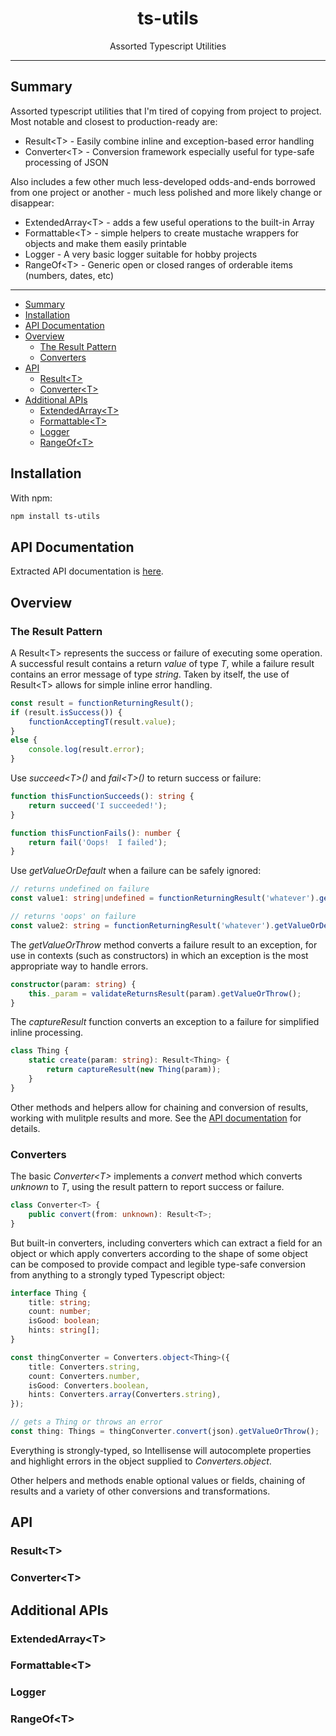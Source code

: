 <div align="center">
  <h1>ts-utils</h1>
  Assorted Typescript Utilities
</div>

<hr/>

## Summary

Assorted typescript utilities that I'm tired of copying from project to project. Most notable and closest to production-ready are:
* Result\<T\> - Easily combine inline and exception-based error handling
* Converter\<T\> - Conversion framework especially useful for type-safe processing of JSON

Also includes a few other much less-developed odds-and-ends borrowed from one project or another - much less polished and more likely change or disappear:
* ExtendedArray\<T\> - adds a few useful operations to the built-in Array
* Formattable\<T\> - simple helpers to create mustache wrappers for objects and make them easily printable
* Logger - A very basic logger suitable for hobby projects
* RangeOf\<T\> - Generic open or closed ranges of orderable items (numbers, dates, etc)

---

- [Summary](#summary)
- [Installation](#installation)
- [API Documentation](#api-documentation)
- [Overview](#overview)
  - [The Result Pattern](#the-result-pattern)
  - [Converters](#converters)
- [API](#api)
  - [Result\<T\>](#resultt)
  - [Converter\<T\>](#convertert)
- [Additional APIs](#additional-apis)
  - [ExtendedArray\<T\>](#extendedarrayt)
  - [Formattable\<T\>](#formattablet)
  - [Logger](#logger)
  - [RangeOf\<T\>](#rangeoft)

## Installation

With npm:
```sh
npm install ts-utils
```

## API Documentation
Extracted API documentation is [here](./docs/ts-utils.md).

## Overview
### The Result Pattern

A Result\<T\> represents the success or failure of executing some operation.  A successful result contains a return *value* of type *T*, while a failure result contains an error message of type *string*.  Taken by itself, the use of Result\<T\> allows for simple inline error handling.

```ts
const result = functionReturningResult();
if (result.isSuccess()) {
    functionAcceptingT(result.value);
}
else {
    console.log(result.error);
}
```

Use *succeed\<T>()* and *fail\<T\>()* to return success or failure:

```ts
function thisFunctionSucceeds(): string {
    return succeed('I succeeded!');
}

function thisFunctionFails(): number {
    return fail('Oops!  I failed');
}
```

Use *getValueOrDefault* when a failure can be safely ignored:
```ts
// returns undefined on failure
const value1: string|undefined = functionReturningResult('whatever').getValueOrDefault();

// returns 'oops' on failure
const value2: string = functionReturningResult('whatever').getValueOrDefault('oops');
```

The *getValueOrThrow* method converts a failure result to an exception, for use in contexts (such as constructors) in which an exception is the most appropriate way to handle errors.

```ts
constructor(param: string) {
    this._param = validateReturnsResult(param).getValueOrThrow();
}
```

The *captureResult* function converts an exception to a failure for simplified inline processing.

```ts
class Thing {
    static create(param: string): Result<Thing> {
        return captureResult(new Thing(param));
    }
}
```

Other methods and helpers allow for chaining and conversion of results, working with mulitple results and more.  See the [API documentation](#resultt) for details.

### Converters

The basic *Converter\<T\>* implements a *convert* method which converts *unknown* to *T*, using the result pattern to report success or failure.

```ts
class Converter<T> {
    public convert(from: unknown): Result<T>;
}
```

But built-in converters, including converters which can extract a field for an object or which apply converters according to the shape of some object can be composed to provide compact and legible type-safe conversion from anything to a strongly typed Typescript object:

```ts
interface Thing {
    title: string;
    count: number;
    isGood: boolean;
    hints: string[];
}

const thingConverter = Converters.object<Thing>({
    title: Converters.string,
    count: Converters.number,
    isGood: Converters.boolean,
    hints: Converters.array(Converters.string),
});

// gets a Thing or throws an error
const thing: Things = thingConverter.convert(json).getValueOrThrow();
```

Everything is strongly-typed, so Intellisense will autocomplete properties and highlight errors in the object supplied to *Converters.object*.

Other helpers and methods enable optional values or fields, chaining of results and a variety of other conversions and transformations.

## API

### Result\<T\>


### Converter\<T\>

## Additional APIs

### ExtendedArray\<T\>

### Formattable\<T\>

### Logger

### RangeOf\<T\>
